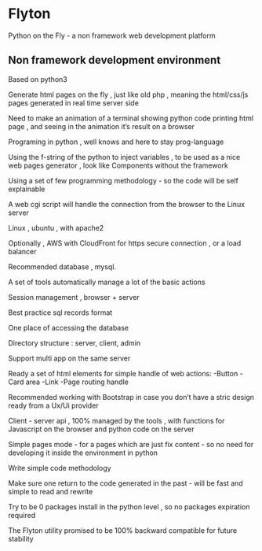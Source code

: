 # Flyton
Python on the Fly - a non framework web development platform








## Non framework development environment

Based on python3

Generate html pages on the fly , just like old php , meaning the html/css/js pages generated in real time server side

Need to make an animation of a terminal showing python code printing html page , and seeing in the animation it’s result on a browser

Programing in python , well knows and here to stay prog-language 

Using the f-string of the python to inject variables , to be used as a nice web pages generator , look like Components without the framework

Using a set of few programming methodology - so the code will be self explainable

A web cgi script will handle the connection from the browser to the Linux server

Linux , ubuntu , with apache2

Optionally , AWS with CloudFront for https secure connection , or a load balancer

Recommended database , mysql. 

A set of tools automatically manage a lot of the basic actions

Session management , browser + server

Best practice sql records format

One place of accessing the database

Directory structure : server, client, admin

Support multi app on the same server

Ready a set of html elements for simple handle of web actions:
-Button
-Card area
-Link
-Page routing handle


Recommended working with Bootstrap in case you don’t have a stric design ready from a Ux/Ui provider

Client - server api , 100% managed by the tools , with functions for Javascript on the browser and python code on the server

Simple pages mode - for a pages which are just fix content - so no need for developing it inside the environment in python

Write simple code methodology

Make sure one return to the code generated in the past - will be fast and simple to read and rewrite

Try to be 0 packages install in the python level , so no packages expiration required

The Flyton utility promised to be 100% backward compatible for future stability


